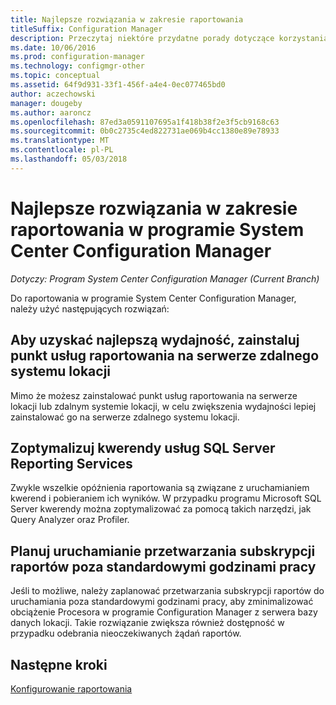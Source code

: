 ```yaml
---
title: Najlepsze rozwiązania w zakresie raportowania
titleSuffix: Configuration Manager
description: Przeczytaj niektóre przydatne porady dotyczące korzystania z możliwości raportowania programu System Center Configuration Manager.
ms.date: 10/06/2016
ms.prod: configuration-manager
ms.technology: configmgr-other
ms.topic: conceptual
ms.assetid: 64f9d931-33f1-456f-a4e4-0ec077465bd0
author: aczechowski
manager: dougeby
ms.author: aaroncz
ms.openlocfilehash: 87ed3a0591107695a1f418b38f2e3f5cb9168c63
ms.sourcegitcommit: 0b0c2735c4ed822731ae069b4cc1380e89e78933
ms.translationtype: MT
ms.contentlocale: pl-PL
ms.lasthandoff: 05/03/2018
---
```

# <a name="best-practices-for-reporting-in-system-center-configuration-manager"></a>Najlepsze rozwiązania w zakresie raportowania w programie System Center Configuration Manager

*Dotyczy: Program System Center Configuration Manager (Current Branch)*

Do raportowania w programie System Center Configuration Manager, należy użyć następujących rozwiązań:  

## <a name="for-best-performance-install-the-reporting-services-point-on-a-remote-site-system-server"></a>Aby uzyskać najlepszą wydajność, zainstaluj punkt usług raportowania na serwerze zdalnego systemu lokacji  
 Mimo że możesz zainstalować punkt usług raportowania na serwerze lokacji lub zdalnym systemie lokacji, w celu zwiększenia wydajności lepiej zainstalować go na serwerze zdalnego systemu lokacji.  

## <a name="optimize-sql-server-reporting-services-queries"></a>Zoptymalizuj kwerendy usług SQL Server Reporting Services  
 Zwykle wszelkie opóźnienia raportowania są związane z uruchamianiem kwerend i pobieraniem ich wyników. W przypadku programu Microsoft SQL Server kwerendy można zoptymalizować za pomocą takich narzędzi, jak Query Analyzer oraz Profiler.  

## <a name="schedule-report-subscription-processing-to-run-outside-standard-office-hours"></a>Planuj uruchamianie przetwarzania subskrypcji raportów poza standardowymi godzinami pracy  
 Jeśli to możliwe, należy zaplanować przetwarzania subskrypcji raportów do uruchamiania poza standardowymi godzinami pracy, aby zminimalizować obciążenie Procesora w programie Configuration Manager z serwera bazy danych lokacji. Takie rozwiązanie zwiększa również dostępność w przypadku odebrania nieoczekiwanych żądań raportów.  

## <a name="next-steps"></a>Następne kroki
[Konfigurowanie raportowania](configuring-reporting.md)
